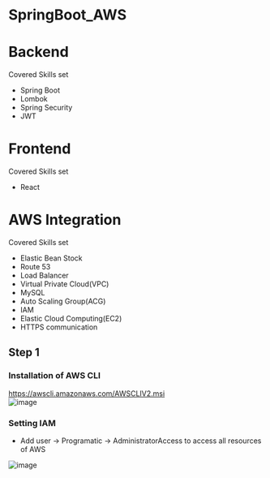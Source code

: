 # SpringBoot_AWS

# Backend
  Covered Skills set
  
  * Spring Boot
  * Lombok
  * Spring Security
  * JWT
    
# Frontend
  Covered Skills set
  
  * React 
    
# AWS Integration
  Covered Skills set
  
  * Elastic Bean Stock
  * Route 53
  * Load Balancer
  * Virtual Private Cloud(VPC)
  * MySQL
  * Auto Scaling Group(ACG)
  * IAM
  * Elastic Cloud Computing(EC2)
  * HTTPS communication
  
  ## Step 1
  ### Installation of AWS CLI
  https://awscli.amazonaws.com/AWSCLIV2.msi <br>
  ![image](https://user-images.githubusercontent.com/76544061/148880697-45b554bf-5ea3-4cb1-8747-15aa8edec2ed.png)

  ### Setting IAM
  
  * Add user -> Programatic -> AdministratorAccess to access all resources of AWS <br>
  
  ![image](https://user-images.githubusercontent.com/76544061/148880944-0601718b-60e8-4ee0-9bf1-a0a71619872a.png)
  
  
